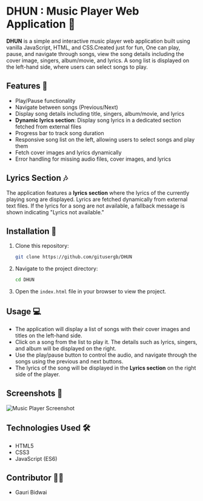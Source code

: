 
# DHUN : Music Player Web Application 🎵

**DHUN** is a simple and interactive music player web application built using vanilla JavaScript, HTML, and CSS.Created just for fun, One can play, pause, and navigate through songs, view the song details including the cover image, singers, album/movie, and lyrics. A song list is displayed on the left-hand side, where users can select songs to play.

## Features 📌
- Play/Pause functionality
- Navigate between songs (Previous/Next)
- Display song details including title, singers, album/movie, and lyrics
- **Dynamic lyrics section**: Display song lyrics in a dedicated section fetched from external files
- Progress bar to track song duration
- Responsive song list on the left, allowing users to select songs and play them
- Fetch cover images and lyrics dynamically
- Error handling for missing audio files, cover images, and lyrics

## Lyrics Section 🎶
The application features a **lyrics section** where the lyrics of the currently playing song are displayed. Lyrics are fetched dynamically from external text files. If the lyrics for a song are not available, a fallback message is shown indicating "Lyrics not available."

<!-- ## Demo 🚀
You can check out the live demo of the project deployed on Netlify:
[Music Player Web App](#) -->

<!-- ## How it Works 🎬
📹 Watch the demo video to see how it works!
[![Watch the video](https://img.youtube.com/vi/YOUR_VIDEO_ID/0.jpg)](https://www.youtube.com/watch?v=YOUR_VIDEO_ID) -->

<!-- Click the thumbnail above to watch a video demonstration of how the application works. -->

## Installation 🔧

1. Clone this repository:
   ```bash
   git clone https://github.com/gitusergb/DHUN
   ```
2. Navigate to the project directory:
   ```bash
   cd DHUN
   ```
3. Open the `index.html` file in your browser to view the project.

## Usage 💻
- The application will display a list of songs with their cover images and titles on the left-hand side.
- Click on a song from the list to play it. The details such as lyrics, singers, and album will be displayed on the right.
- Use the play/pause button to control the audio, and navigate through the songs using the previous and next buttons.
- The lyrics of the song will be displayed in the **Lyrics section** on the right side of the player. 

## Screenshots 📸
![Music Player Screenshot](https://i.ibb.co/Sn43MRP/screen.png)

## Technologies Used 🛠
- HTML5
- CSS3
- JavaScript (ES6)

## Contributor 🙋‍♀️
- Gauri Bidwai